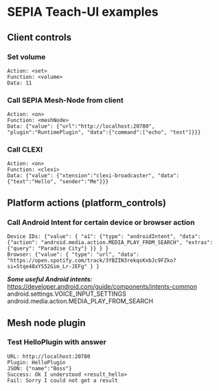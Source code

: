 # SEPIA Teach-UI examples

## Client controls

### Set volume
```
Action: <set>
Function: <volume>
Data: 11
```

### Call SEPIA Mesh-Node from client
```
Action: <on>
Function: <meshNode>
Data: {"value": {"url":"http://localhost:20780", "plugin":"RuntimePlugin", "data":{"command":["echo", "test"]}}}
```

### Call CLEXI
```
Action: <on>
Function: <clexi>
Data: {"value": {"xtension":"clexi-broadcaster", "data":{"text":"Hello", "sender":"Me"}}}
```

## Platform actions (platform_controls)

### Call Android Intent for certain device or browser action
```
Device IDs: {"value": { "a1": {"type": "androidIntent", "data": {"action": "android.media.action.MEDIA_PLAY_FROM_SEARCH", "extras": {"query": "Paradise City"} }} } }
Browser: {"value": { "type": "url", "data": "https://open.spotify.com/track/3YBZIN3rekqsKxbJc9FZko?si=Stqe48xYS52Gim_Lr-JEFg" } }
```
***Some useful Android intents:***  
https://developer.android.com/guide/components/intents-common  
android.settings.VOICE_INPUT_SETTINGS  
android.media.action.MEDIA_PLAY_FROM_SEARCH  


## Mesh node plugin

### Test HelloPlugin with answer
```
URL: http://localhost:20780
Plugin: HelloPlugin
JSON: {"name":"Boss"}
Success: Ok I understood <result_hello>
Fail: Sorry I could not get a result
```
